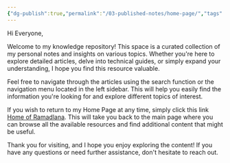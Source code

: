 ```yaml
---
{"dg-publish":true,"permalink":"/03-published-notes/home-page/","tags":["gardenEntry"],"noteIcon":""}
---
```



Hi Everyone,

Welcome to my knowledge repository! This space is a curated collection of my personal notes and insights on various topics. Whether you're here to explore detailed articles, delve into technical guides, or simply expand your understanding, I hope you find this resource valuable.

Feel free to navigate through the articles using the search function or the navigation menu located in the left sidebar. This will help you easily find the information you're looking for and explore different topics of interest.

If you wish to return to my Home Page at any time, simply click this link [Home of Ramadlana](https://ramadlana.my.id/). This will take you back to the main page where you can browse all the available resources and find additional content that might be useful.

Thank you for visiting, and I hope you enjoy exploring the content! If you have any questions or need further assistance, don't hesitate to reach out.
